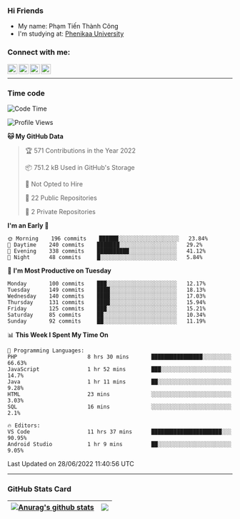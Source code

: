### Hi Friends

- My name: Phạm Tiến Thành Công
- I'm studying at: [Phenikaa University]


### Connect with me:
[<img align="left" alt="PhamTienThanhCong | Facebook" width="22px" src="https://upload.wikimedia.org/wikipedia/commons/thumb/1/16/Facebook-icon-1.png/640px-Facebook-icon-1.png" />][facebook]
[<img align="left" alt="PhamTienThanhCong | Zalo" width="22px" src="https://www.anphatpc.com.vn/template/anphat_2020v2/images/icon-zalo.jpg" />][zalo]
[<img align="left" alt="PhamTienThanhCong | LinkedIn" width="22px" src="https://cdn3.iconfinder.com/data/icons/inficons/512/linkedin.png" />][linkedin]
[<img align="left" alt="PhamTienThanhCong | tiktok" width="22px" src="https://cdn.worldvectorlogo.com/logos/tiktok-logo.svg" />][tiktok]

<br />

---

### Time code

<!--START_SECTION:waka-->
![Code Time](http://img.shields.io/badge/Code%20Time-454%20hrs%2050%20mins-blue)

![Profile Views](http://img.shields.io/badge/Profile%20Views-4-blue)

**🐱 My GitHub Data** 

> 🏆 571 Contributions in the Year 2022
 > 
> 📦 751.2 kB Used in GitHub's Storage 
 > 
> 🚫 Not Opted to Hire
 > 
> 📜 22 Public Repositories 
 > 
> 🔑 2 Private Repositories  
 > 
**I'm an Early 🐤** 

```text
🌞 Morning    196 commits    ██████░░░░░░░░░░░░░░░░░░░   23.84% 
🌆 Daytime    240 commits    ███████░░░░░░░░░░░░░░░░░░   29.2% 
🌃 Evening    338 commits    ██████████░░░░░░░░░░░░░░░   41.12% 
🌙 Night      48 commits     █░░░░░░░░░░░░░░░░░░░░░░░░   5.84%

```
📅 **I'm Most Productive on Tuesday** 

```text
Monday       100 commits    ███░░░░░░░░░░░░░░░░░░░░░░   12.17% 
Tuesday      149 commits    ████░░░░░░░░░░░░░░░░░░░░░   18.13% 
Wednesday    140 commits    ████░░░░░░░░░░░░░░░░░░░░░   17.03% 
Thursday     131 commits    ████░░░░░░░░░░░░░░░░░░░░░   15.94% 
Friday       125 commits    ███░░░░░░░░░░░░░░░░░░░░░░   15.21% 
Saturday     85 commits     ██░░░░░░░░░░░░░░░░░░░░░░░   10.34% 
Sunday       92 commits     ██░░░░░░░░░░░░░░░░░░░░░░░   11.19%

```


📊 **This Week I Spent My Time On** 

```text
💬 Programming Languages: 
PHP                      8 hrs 30 mins       ████████████████░░░░░░░░░   66.63% 
JavaScript               1 hr 52 mins        ███░░░░░░░░░░░░░░░░░░░░░░   14.7% 
Java                     1 hr 11 mins        ██░░░░░░░░░░░░░░░░░░░░░░░   9.28% 
HTML                     23 mins             ░░░░░░░░░░░░░░░░░░░░░░░░░   3.03% 
SQL                      16 mins             ░░░░░░░░░░░░░░░░░░░░░░░░░   2.1%

🔥 Editors: 
VS Code                  11 hrs 37 mins      ██████████████████████░░░   90.95% 
Android Studio           1 hr 9 mins         ██░░░░░░░░░░░░░░░░░░░░░░░   9.05%

```


 Last Updated on 28/06/2022 11:40:56 UTC
<!--END_SECTION:waka-->

---

### GitHub Stats Card

| <a href="https://github.com/phamtienthanhcong"><img align="center" src="https://github-readme-stats.vercel.app/api?username=PhamTienThanhCong&show_icons=true&include_all_commits=true&theme=buefy&hide_border=true&theme=ocean_dark" alt="Anurag's github stats" /></a> | <a href="https://github.com/phamtienthanhcong"><img align="center" src="https://github-readme-stats.vercel.app/api/top-langs/?username=PhamTienThanhCong&layout=compact&theme=buefy&hide_border=true&theme=ocean_dark" /></a> |
| ------------- | ------------- |

[Phenikaa University]: https://phenikaa-uni.edu.vn/vi
[facebook]: https://www.facebook.com/phamtienthanhcong
[linkedin]: https://linkedin.com/in/phamtienthanhcong
[zalo]: https://zalo.me/0396396332
[tiktok]: https://www.tiktok.com/@phamtienthanhcong
[web]: https://github.com/PhamTienThanhCong/web_dev
[min project]: https://github.com/PhamTienThanhCong/Project-Of-Web
[c and cpp]: https://github.com/PhamTienThanhCong/Code_C_and_Cpro
[python]: https://github.com/PhamTienThanhCong/Python_beginer
